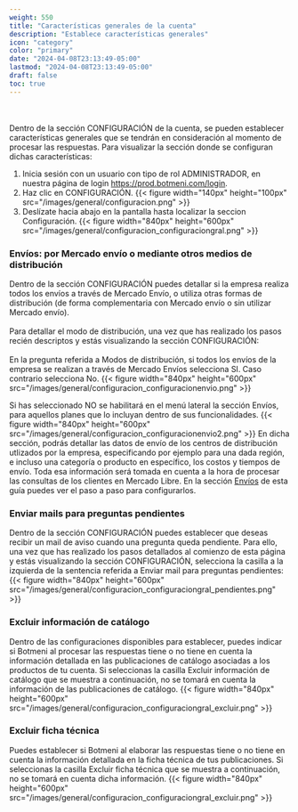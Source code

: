 ```yaml
---
weight: 550
title: "Características generales de la cuenta"
description: "Establece características generales"
icon: "category"
color: "primary"
date: "2024-04-08T23:13:49-05:00"
lastmod: "2024-04-08T23:13:49-05:00"
draft: false
toc: true
---
```

<br></br>
Dentro de la sección CONFIGURACIÓN de la cuenta, se pueden establecer características generales que se tendrán en consideración al momento de procesar las respuestas. Para visualizar la sección donde se configuran dichas características:
1. Inicia sesión con un usuario con tipo de rol ADMINISTRADOR, en nuestra página de login <https://prod.botmeni.com/login>.
2. Haz clic en CONFIGURACIÓN.
{{< figure width="140px" height="100px" src="/images/general/configuracion.png" >}}
3. Deslízate hacia abajo en la pantalla hasta localizar la seccion Configuración.
{{< figure width="840px" height="600px" src="/images/general/configuracion_configuraciongral.png" >}}

### Envíos: por Mercado envío o mediante otros medios de distribución

Dentro de la sección CONFIGURACIÓN puedes detallar si la empresa realiza todos los envíos a través de Mercado Envío, o utiliza otras formas de distribución (de forma complementaria con Mercado envío o sin utilizar Mercado envío).<br></br>
Para detallar el modo de distribución, una vez que has realizado los pasos recién descriptos y estás visualizando la sección CONFIGURACIÓN:<br></br>
En la pregunta referida a Modos de distribución, si todos los envíos de la empresa se realizan a través de Mercado Envíos selecciona SI. Caso contrario selecciona No.
{{< figure width="840px" height="600px" src="/images/general/configuracion_configuracionenvio.png" >}}

Si has seleccionado NO se habilitará en el menú lateral la sección Envíos, para aquellos planes que lo incluyan dentro de sus funcionalidades. 
{{< figure width="840px" height="600px" src="/images/general/configuracion_configuracionenvio2.png" >}}
En dicha sección, podrás detallar las datos de envío de los centros de distribución utlizados por la empresa, especificando por ejemplo para una dada región, e incluso una categoría o producto en específico, los costos y tiempos de envío. Toda esa información será tomada en cuenta a la hora de procesar las consultas de los clientes en Mercado Libre. En la sección [Envíos](../Modulo_envíos/Envíos.md) de esta guía puedes ver el paso a paso para configurarlos.
     
### Enviar mails para preguntas pendientes
Dentro de la sección CONFIGURACIÓN puedes establecer que deseas recibir un mail de aviso cuando una pregunta queda pendiente. Para ello, una vez que has realizado los pasos detallados al comienzo de esta página y estás visualizando la sección CONFIGURACIÓN, selecciona la casilla a la izquierda de la sentencia referida a Enviar mail para preguntas pendientes:
{{< figure width="840px" height="600px" src="/images/general/configuracion_configuraciongral_pendientes.png" >}}

### Excluir información de catálogo
Dentro de las configuraciones disponibles para establecer, puedes indicar si Botmeni al procesar las respuestas tiene o no tiene en cuenta la información detallada en las publicaciones de catálogo asociadas a los productos de tu cuenta. Si seleccionas la casilla Excluir información de catálogo que se muestra a continuación, no se tomará en cuenta la información de las publicaciones de catálogo.
{{< figure width="840px" height="600px" src="/images/general/configuracion_configuraciongral_excluir.png" >}}

### Excluir ficha técnica
Puedes establecer si Botmeni al elaborar las respuestas tiene o no tiene en cuenta la información detallada en la ficha técnica de tus publicaciones. Si seleccionas la casilla Excluir ficha técnica que se muestra a continuación, no se tomará en cuenta dicha información.
{{< figure width="840px" height="600px" src="/images/general/configuracion_configuraciongral_excluir.png" >}}




